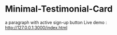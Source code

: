 # Minimal-Testimonial-Card
a paragraph with active sign-up button
Live demo : http://127.0.0.1:3000/index.html
